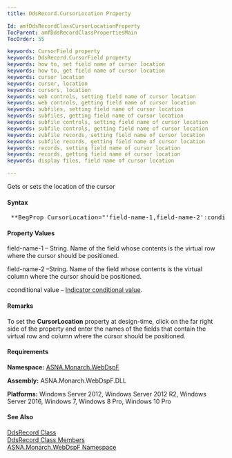 ```yaml
---
title: DdsRecord.CursorLocation Property

Id: amfDdsRecordClassCursorLocationProperty
TocParent: amfDdsRecordClassPropertiesMain
TocOrder: 55

keywords: CursorField property
keywords: DdsRecord.CursorField property
keywords: how to, set field name of cursor location
keywords: how to, get field name of cursor location
keywords: cursor location
keywords: cursor, location
keywords: cursors, location
keywords: web controls, setting field name of cursor location
keywords: web controls, getting field name of cursor location
keywords: subfiles, setting field name of cursor location
keywords: subfiles, getting field name of cursor location
keywords: subfile controls, setting field name of cursor location
keywords: subfile controls, getting field name of cursor location
keywords: subfile records, setting field name of cursor location
keywords: subfile records, getting field name of cursor location
keywords: records, setting field name of cursor location
keywords: records, getting field name of cursor location
keywords: display files, field name of cursor location

---
```


Gets or sets the location of the cursor

#### Syntax
<pre class="prettyprint"> **BegProp CursorLocation="'field-name-1,field-name-2':conditional-value"** </pre>

#### Property Values
field-name-1 &#8211; String. Name of the field whose contents is the virtual row where the cursor should be positioned.

field-name-2 &#8211;String. Name of the field whose contents is the virtual column where the cursor should be positioned. 

cconditional value &#8211; [Indicator conditional value](amfConditionalValueClass.html).

#### Remarks
To set the **CursorLocation** property at design-time, click on the far right side of the property and enter the names of the fields that contain the virtual row and column where the cursor should be positioned.

#### Requirements
**Namespace:** [ASNA.Monarch.WebDspF](amfWebDspFNamespace.html)

**Assembly:** ASNA.Monarch.WebDspF.DLL

**Platforms:** Windows Server 2012, Windows Server 2012 R2, Windows Server 2016, Windows 7, Windows 8 Pro, Windows 10 Pro

#### See Also
[DdsRecord Class](amfDdsRecordClass.html) <br /> [ DdsRecord Class Members](amfDdsRecordClassMembers.html) <br /> [ ASNA.Monarch.WebDspF Namespace](amfWebDspFNamespace.html) 
